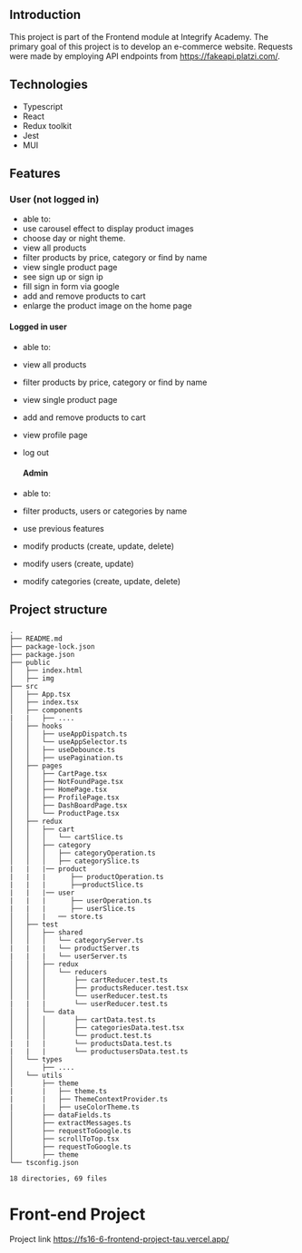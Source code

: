 ## Introduction

This project is part of the Frontend module at Integrify Academy. The primary goal of this project is to develop an e-commerce website. Requests were made by employing API endpoints from https://fakeapi.platzi.com/.

## Technologies

- Typescript
- React
- Redux toolkit
- Jest
- MUI

## Features

### User (not logged in)

- able to:
- use carousel effect to display product images
- choose day or night theme.
- view all products
- filter products by price, category or find by name
- view single product page
- see sign up or sign ip
- fill sign in form via google
- add and remove products to cart
- enlarge the product image on the home page

#### Logged in user

- able to:
- view all products
- filter products by price, category or find by name
- view single product page
- add and remove products to cart
- view profile page
- log out

  #### Admin

- able to:
- filter products, users or categories by name
- use previous features
- modify products (create, update, delete)
- modify users (create, update)
- modify categories (create, update, delete)

## Project structure

```console
.
├── README.md
├── package-lock.json
├── package.json
├── public
│   ├── index.html
│   ├── img
├── src
│   ├── App.tsx
│   ├── index.tsx
│   ├── components
|   |   ├── ....
│   ├── hooks
│   │   ├── useAppDispatch.ts
│   │   └── useAppSelector.ts
│   │   ├── useDebounce.ts
│   │   ├── usePagination.ts
│   ├── pages
│   │   ├── CartPage.tsx
│   │   ├── NotFoundPage.tsx
│   │   ├── HomePage.tsx
│   │   ├── ProfilePage.tsx
│   │   ├── DashBoardPage.tsx
│   │   └── ProductPage.tsx
│   ├── redux
│   │   ├── cart
│   │   │   └── cartSlice.ts
│   │   ├── category
│   │   │   ├── categoryOperation.ts
│   │   │   ├── categorySlice.ts
|   |   |── product
|   |   |      ├── productOperation.ts
|   |   |      ├──productSlice.ts
|   |   |── user 
|   |   |      ├── userOperation.ts
|   |   |      ├── userSlice.ts 
│   │   |   ── store.ts
│   ├── test
│   │   ├── shared
│   │   │   └── categoryServer.ts
|   |   |   └── productServer.ts
|   |   |   └── userServer.ts
│   │   ├── redux
│   │   │   └── reducers
│   │   │       ├── cartReducer.test.ts
│   │   │       ├── productsReducer.test.tsx
│   │   │       └── userReducer.test.ts
|   |   |       └── userReducer.test.ts
│   │   └── data
│   │   │       ├── cartData.test.ts
│   │   │       ├── categoriesData.test.tsx
│   │   │       └── product.test.ts
|   |   |       └── productsData.test.ts
|   |   |       └── productusersData.test.ts
│   └── types
│       ├── ....
│   └── utils
│       ├── theme
|       |   ├── theme.ts
|       |   ├── ThemeContextProvider.ts
|       |   ├── useColorTheme.ts
│       ├── dataFields.ts
│       ├── extractMessages.ts
│       ├── requestToGoogle.ts
│       ├── scrollToTop.tsx
│       ├── requestToGoogle.ts
│       ├── theme
└── tsconfig.json

18 directories, 69 files
```
# Front-end Project

Project link https://fs16-6-frontend-project-tau.vercel.app/
